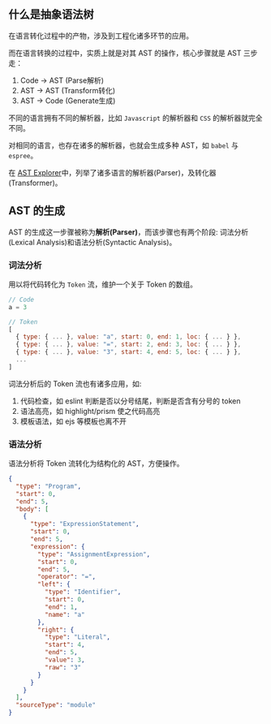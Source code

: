 ## 什么是抽象语法树

在语言转化过程中的产物，涉及到工程化诸多环节的应用。

而在语言转换的过程中，实质上就是对其 AST 的操作，核心步骤就是 AST 三步走：

1.  Code -> AST (Parse解析)
2.  AST -> AST (Transform转化)
3.  AST -> Code (Generate生成)

不同的语言拥有不同的解析器，比如 `Javascript` 的解析器和 `CSS` 的解析器就完全不同。

对相同的语言，也存在诸多的解析器，也就会生成多种 AST，如 `babel` 与 `espree`。

在 [AST Explorer](https://astexplorer.net/)中，列举了诸多语言的解析器(Parser)，及转化器(Transformer)。

## AST 的生成

AST 的生成这一步骤被称为**解析(Parser)**，而该步骤也有两个阶段: 词法分析(Lexical Analysis)和语法分析(Syntactic Analysis)。

### 词法分析
用以将代码转化为 `Token` 流，维护一个关于 Token 的数组。
```javascript
// Code
a = 3

// Token
[
  { type: { ... }, value: "a", start: 0, end: 1, loc: { ... } },
  { type: { ... }, value: "=", start: 2, end: 3, loc: { ... } },
  { type: { ... }, value: "3", start: 4, end: 5, loc: { ... } },
  ...
]
```

词法分析后的 Token 流也有诸多应用，如:
1.  代码检查，如 eslint 判断是否以分号结尾，判断是否含有分号的 token
2.  语法高亮，如 highlight/prism 使之代码高亮
3.  模板语法，如 ejs 等模板也离不开

### 语法分析

语法分析将 Token 流转化为结构化的 AST，方便操作。
```json
{
  "type": "Program",
  "start": 0,
  "end": 5,
  "body": [
    {
      "type": "ExpressionStatement",
      "start": 0,
      "end": 5,
      "expression": {
        "type": "AssignmentExpression",
        "start": 0,
        "end": 5,
        "operator": "=",
        "left": {
          "type": "Identifier",
          "start": 0,
          "end": 1,
          "name": "a"
        },
        "right": {
          "type": "Literal",
          "start": 4,
          "end": 5,
          "value": 3,
          "raw": "3"
        }
      }
    }
  ],
  "sourceType": "module"
}
```
